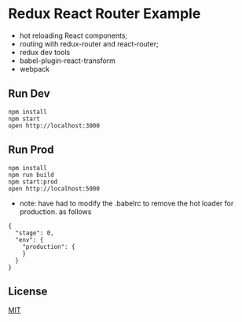 Redux React Router Example
=====================

* hot reloading React components;
* routing with redux-router and react-router;
* redux dev tools
* babel-plugin-react-transform
* webpack

## Run Dev

```
npm install
npm start
open http://localhost:3000
```

## Run Prod

```
npm install
npm run build
npm start:prod
open http://localhost:5000
```

* note: have had to modify the .babelrc to remove the hot loader for production. as follows

```
{
  "stage": 0,
  "env": {
    "production": {
    }
  }
}
```

## License

[MIT](http://isekivacenz.mit-license.org/)